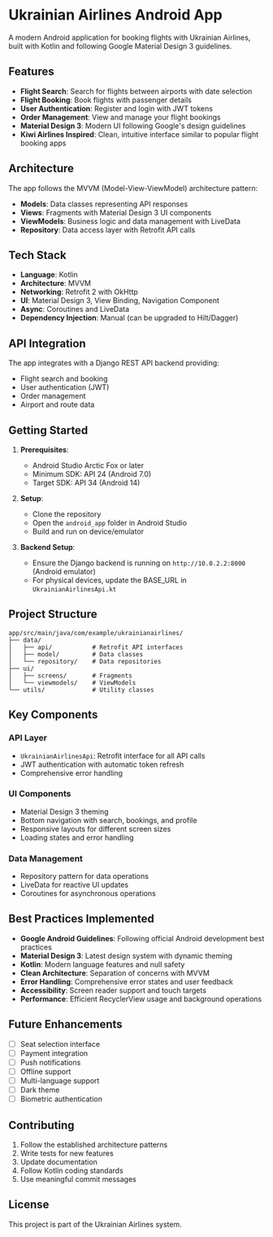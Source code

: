 # Ukrainian Airlines Android App

A modern Android application for booking flights with Ukrainian Airlines, built with Kotlin and following Google Material Design 3 guidelines.

## Features

- **Flight Search**: Search for flights between airports with date selection
- **Flight Booking**: Book flights with passenger details
- **User Authentication**: Register and login with JWT tokens
- **Order Management**: View and manage your flight bookings
- **Material Design 3**: Modern UI following Google's design guidelines
- **Kiwi Airlines Inspired**: Clean, intuitive interface similar to popular flight booking apps

## Architecture

The app follows the MVVM (Model-View-ViewModel) architecture pattern:

- **Models**: Data classes representing API responses
- **Views**: Fragments with Material Design 3 UI components
- **ViewModels**: Business logic and data management with LiveData
- **Repository**: Data access layer with Retrofit API calls

## Tech Stack

- **Language**: Kotlin
- **Architecture**: MVVM
- **Networking**: Retrofit 2 with OkHttp
- **UI**: Material Design 3, View Binding, Navigation Component
- **Async**: Coroutines and LiveData
- **Dependency Injection**: Manual (can be upgraded to Hilt/Dagger)

## API Integration

The app integrates with a Django REST API backend providing:

- Flight search and booking
- User authentication (JWT)
- Order management
- Airport and route data

## Getting Started

1. **Prerequisites**:
   - Android Studio Arctic Fox or later
   - Minimum SDK: API 24 (Android 7.0)
   - Target SDK: API 34 (Android 14)

2. **Setup**:
   - Clone the repository
   - Open the `android_app` folder in Android Studio
   - Build and run on device/emulator

3. **Backend Setup**:
   - Ensure the Django backend is running on `http://10.0.2.2:8000` (Android emulator)
   - For physical devices, update the BASE_URL in `UkrainianAirlinesApi.kt`

## Project Structure

```
app/src/main/java/com/example/ukrainianairlines/
├── data/
│   ├── api/           # Retrofit API interfaces
│   ├── model/         # Data classes
│   └── repository/    # Data repositories
├── ui/
│   ├── screens/       # Fragments
│   └── viewmodels/    # ViewModels
└── utils/             # Utility classes
```

## Key Components

### API Layer
- `UkrainianAirlinesApi`: Retrofit interface for all API calls
- JWT authentication with automatic token refresh
- Comprehensive error handling

### UI Components
- Material Design 3 theming
- Bottom navigation with search, bookings, and profile
- Responsive layouts for different screen sizes
- Loading states and error handling

### Data Management
- Repository pattern for data operations
- LiveData for reactive UI updates
- Coroutines for asynchronous operations

## Best Practices Implemented

- **Google Android Guidelines**: Following official Android development best practices
- **Material Design 3**: Latest design system with dynamic theming
- **Kotlin**: Modern language features and null safety
- **Clean Architecture**: Separation of concerns with MVVM
- **Error Handling**: Comprehensive error states and user feedback
- **Accessibility**: Screen reader support and touch targets
- **Performance**: Efficient RecyclerView usage and background operations

## Future Enhancements

- [ ] Seat selection interface
- [ ] Payment integration
- [ ] Push notifications
- [ ] Offline support
- [ ] Multi-language support
- [ ] Dark theme
- [ ] Biometric authentication

## Contributing

1. Follow the established architecture patterns
2. Write tests for new features
3. Update documentation
4. Follow Kotlin coding standards
5. Use meaningful commit messages

## License

This project is part of the Ukrainian Airlines system.